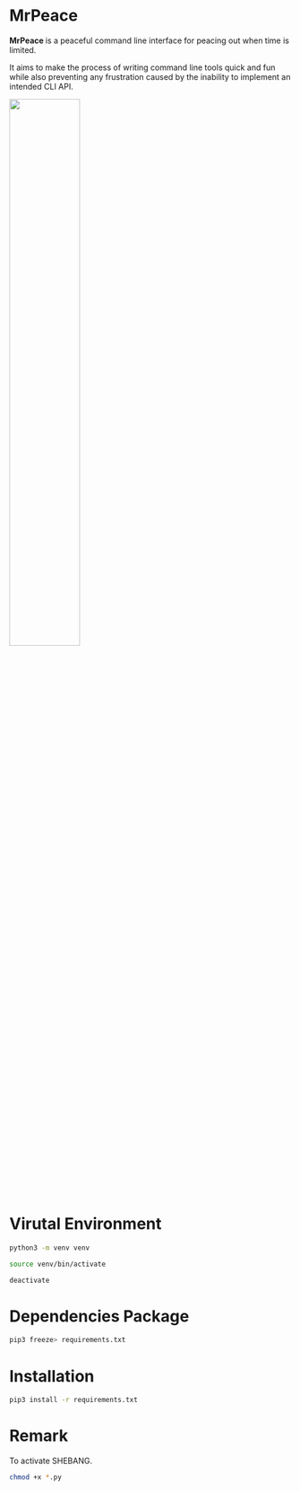 # MrPeace

<b> MrPeace </b> is a peaceful command line interface for peacing out when time is limited.

It aims to make the process of writing command line tools quick and fun while also preventing any frustration caused by the inability to implement an intended CLI API.

<img width="50%" height="50%" src='https://i.giphy.com/media/jUwpNzg9IcyrK/giphy.webp'/>

# Virutal Environment

```bash
python3 -m venv venv
```

```bash
source venv/bin/activate
```

```bash
deactivate
```

# Dependencies Package

```bash
pip3 freeze> requirements.txt
```

# Installation

```bash
pip3 install -r requirements.txt
```

# Remark

To activate SHEBANG.

```bash
chmod +x *.py
```
